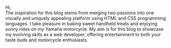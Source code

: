 <!DOCTYPE html>
<html lang="en">
  <head>
    <meta charset="utf-8" />
    <title>The Baking Biker Blog</title>
    <meta name="viewport" content="width=device-width, initial-scale=1.0" />
  </head>
  <body>
    <p>Hi,
    <br>
The inspiration for this blog stems from merging two passions into one visually and uniquely appealing platform using HTML and CSS programming languages. I take pleasure in baking sweet handheld treats and enjoying sunny rides on my Yamaha motorcycle. My aim is for this blog to showcase my evolving skills as a web developer, offering entertainment to both your taste buds and motorcycle enthusiasts.
    </p>
  </body>
</html>
